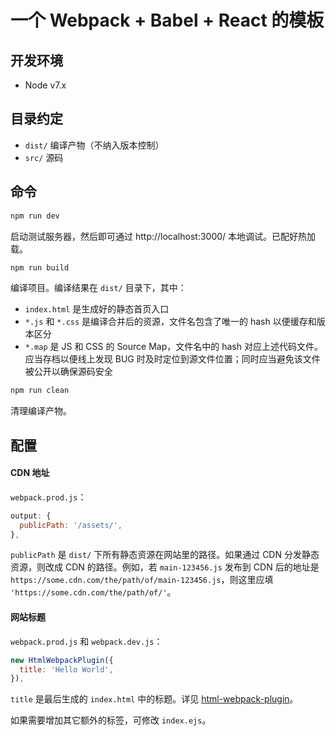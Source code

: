 一个 Webpack + Babel + React 的模板
==========

## 开发环境

- Node v7.x

## 目录约定

- `dist/` 编译产物（不纳入版本控制）
- `src/` 源码

## 命令

```sh
npm run dev
```

启动测试服务器，然后即可通过 http://localhost:3000/ 本地调试。已配好热加载。

```sh
npm run build
```

编译项目。编译结果在 `dist/` 目录下，其中：

* `index.html` 是生成好的静态首页入口
* `*.js` 和 `*.css` 是编译合并后的资源，文件名包含了唯一的 hash 以便缓存和版本区分
* `*.map` 是 JS 和 CSS 的 Source Map，文件名中的 hash 对应上述代码文件。应当存档以便线上发现 BUG 时及时定位到源文件位置；同时应当避免该文件被公开以确保源码安全

```sh
npm run clean
```

清理编译产物。

## 配置

#### CDN 地址

`webpack.prod.js`：

```js
output: {
  publicPath: '/assets/',
},
```

`publicPath` 是 `dist/` 下所有静态资源在网站里的路径。如果通过 CDN 分发静态资源，则改成 CDN 的路径。例如，若 `main-123456.js` 发布到 CDN 后的地址是 `https://some.cdn.com/the/path/of/main-123456.js`，则这里应填 `'https://some.cdn.com/the/path/of/'`。

#### 网站标题

`webpack.prod.js` 和 `webpack.dev.js`：

```js
new HtmlWebpackPlugin({
  title: 'Hello World',
}),
```

`title` 是最后生成的 `index.html` 中的标题。详见 [html-webpack-plugin](https://github.com/jantimon/html-webpack-plugin)。

如果需要增加其它额外的标签，可修改 `index.ejs`。
